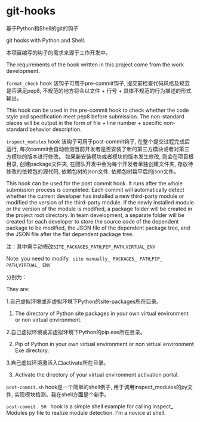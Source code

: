 # git-hooks

基于Python和Shell的git的钩子

git hooks with Python and Shell.

本项目编写的钩子的需求来源于工作开发中。

The requirements of the hook written in this project come from the work development.

`format_check` hook
该钩子可用于pre-commit钩子, 提交前检查代码风格及规范是否满足pep8, 不规范的地方将会以文件 + 行号 + 具体不规范的行为描述的形式输出。

This hook can be used in the pre-commit hook to check whether the code style and specification meet pep8 before submission. The non-standard places will be output in the form of file + line number + specific non-standard behavior description.

`inspect_modules` hook
该钩子可用于post-commit钩子, 在整个提交过程完成后运行, 每次commit会自动检测当前开发者是否安装了新的第三方模块或者对第三方模块的版本进行修改。
如果新安装模块或者模块的版本发生修改, 则会在项目根目录, 创建package文件夹, 在团队开发中会为每个开发者单独创建文件夹, 存放待修改的依赖包的源代码, 依赖包树的json文件, 依赖包树扁平后的json文件。

This hook can be used for the post commit hook. It runs after the whole submission process is completed. Each commit will automatically detect whether the current developer has installed a new third-party module or modified the version of the third-party module.
If the newly installed module or the version of the module is modified, a package folder will be created in the project root directory. In team development, a separate folder will be created for each developer to store the source code of the dependent package to be modified, the JSON file of the dependent package tree, and the JSON file after the flat dependent package tree.

注：其中需手动修改`SITE_PACKAGES_PATH`,`PIP_PATH`,`VIRTUAL_ENV`

Note: you need to modify ` site manually_ PACKAGES_ PATH`,`PIP_ PATH`,`VIRTUAL_ ENV`

分别为：

They are:

1.自己虚拟环境或非虚拟环境下Python的site-packages所在目录。

1. The directory of Python site packages in your own virtual environment or non virtual environment.

2.自己虚拟环境或非虚拟环境下Python的pip.exe所在目录。

2. Pip of Python in your own virtual environment or non virtual environment Exe directory.

3.自己虚拟环境激活入口activate所在目录。

3. Activate the directory of your virtual environment activation portal.


`post-commit.sh` hook是一个简单的shell例子, 用于调用inspect_modules的py文件, 实现模块检测。我在shell方面是个新手。

`post-commit. SH ` hook is a simple shell example for calling inspect_ Modules py file to realize module detection. I'm a novice at shell.
